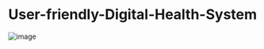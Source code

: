# User-friendly-Digital-Health-System
![image](https://github.com/wisdeom0/User-friendly-Digital-Health-System/assets/97604863/8ab3a95d-458c-44ff-bbcc-556d79c720c5)
